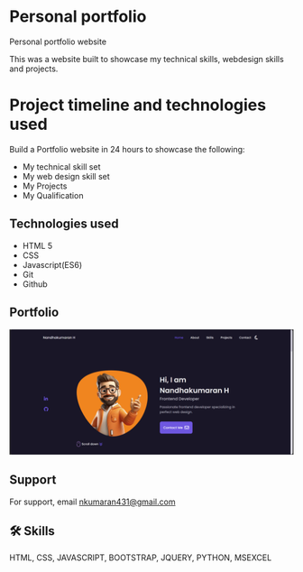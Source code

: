 # Personal portfolio

Personal portfolio website

This was a website built to showcase my technical skills, webdesign skills and projects.

# Project timeline and technologies used

Build a Portfolio website in 24 hours to showcase the following:

- My technical skill set
- My web design skill set
- My Projects
- My Qualification

## Technologies used

- HTML 5
- CSS
- Javascript(ES6)
- Git
- Github
## Portfolio 

![Home](https://github.com/Nandhakumaran6403/Personal-portfolio/blob/main/Assets/Screenshot%202023-12-24%20173030.png)

## Support

For support, email nkumaran431@gmail.com 

## 🛠 Skills
HTML, CSS, JAVASCRIPT, BOOTSTRAP, JQUERY, PYTHON, MSEXCEL

